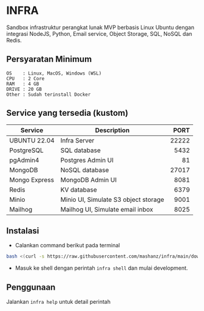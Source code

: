 # INFRA 

Sandbox infrastruktur perangkat lunak MVP berbasis Linux Ubuntu dengan integrasi NodeJS, Python, Email service, Object Storage, SQL, NoSQL dan Redis.

## Persyaratan Minimum

```
OS    : Linux, MacOS, Windows (WSL)
CPU   : 2 Core
RAM   : 4 GB
DRIVE : 20 GB
Other : Sudah terinstall Docker
```

## Service yang tersedia (kustom)

| Service       | Description                           | PORT  |
| ------------- | ------------------------------------- | ----: |
| UBUNTU 22.04  | Infra Server                          | 22222 |
| PostgreSQL    | SQL database                          | 5432  |
| pgAdmin4      | Postgres Admin UI                     | 81    |
| MongoDB       | NoSQL database                        | 27017 |
| Mongo Express | MongoDB Admin UI                      | 8081  |
| Redis         | KV database                           | 6379  |
| Minio         | Minio UI, Simulate S3 object storage  | 9001  |
| Mailhog       | Mailhog UI, Simulate email inbox      | 8025  |

## Instalasi

- Calankan command berikut pada terminal 
```bash
bash <(curl -s https://raw.githubusercontent.com/mashanz/infra/main/download.sh)
```
- Masuk ke shell dengan perintah `infra shell` dan mulai development.

## Penggunaan

Jalankan `infra help` untuk detail perintah
